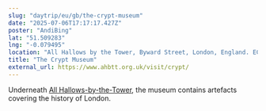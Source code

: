 ```yaml
---
slug: "daytrip/eu/gb/the-crypt-museum"
date: "2025-07-06T17:17:17.427Z"
poster: "AndiBing"
lat: "51.509283"
lng: "-0.079495"
location: "All Hallows by the Tower, Byward Street, London, England. EC3R 5BJ. United Kingdom"
title: "The Crypt Museum"
external_url: https://www.ahbtt.org.uk/visit/crypt/
---
```

Underneath [All Hallows-by-the-Tower](https://en.wikipedia.org/wiki/All_Hallows-by-the-Tower), the museum contains artefacts covering the history of London.
